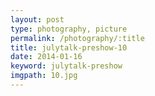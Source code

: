 ```yaml
---
layout: post
type: photography, picture
permalink: /photography/:title
title: julytalk-preshow-10
date: 2014-01-16
keyword: julytalk-preshow
imgpath: 10.jpg
---
```



